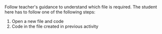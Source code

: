 Follow teacher's guidance to understand which file is required.
The student here has to follow one of the following steps:

1. Open a new file and code
2. Code in the file created in previous activity
